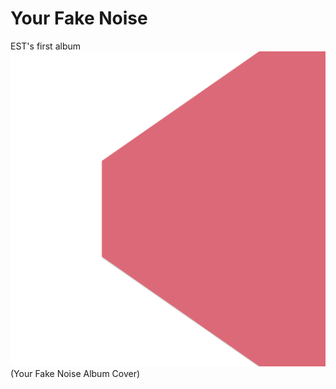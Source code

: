 # Your Fake Noise
EST's first album
![Your Fake Noise Album Cover](/cover.png?raw=true "Your Fake Noise Album Cover")
(Your Fake Noise Album Cover)

